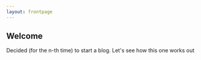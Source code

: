 ```yaml
---
layout: frontpage
---
```


## Welcome

Decided (for the n-th time) to start a blog. Let's see how this one works out
